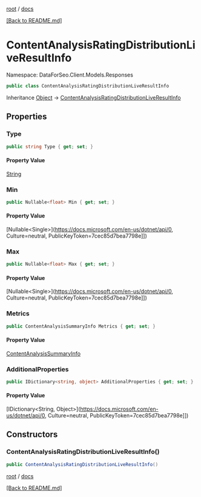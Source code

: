 [root](./../ "root") / [docs](./ "docs")

[[Back to README.md]](./../README.md "[Back to README.md]")

# ContentAnalysisRatingDistributionLiveResultInfo

Namespace: DataForSeo.Client.Models.Responses

```csharp
public class ContentAnalysisRatingDistributionLiveResultInfo
```

Inheritance [Object](https://docs.microsoft.com/en-us/dotnet/api/Object) → [ContentAnalysisRatingDistributionLiveResultInfo](./ContentAnalysisRatingDistributionLiveResultInfo.md)

## Properties

### **Type**

```csharp
public string Type { get; set; }
```

#### Property Value

[String](https://docs.microsoft.com/en-us/dotnet/api/String)<br>

### **Min**

```csharp
public Nullable<float> Min { get; set; }
```

#### Property Value

[Nullable&lt;Single&gt;](https://docs.microsoft.com/en-us/dotnet/api/0, Culture=neutral, PublicKeyToken=7cec85d7bea7798e]])<br>

### **Max**

```csharp
public Nullable<float> Max { get; set; }
```

#### Property Value

[Nullable&lt;Single&gt;](https://docs.microsoft.com/en-us/dotnet/api/0, Culture=neutral, PublicKeyToken=7cec85d7bea7798e]])<br>

### **Metrics**

```csharp
public ContentAnalysisSummaryInfo Metrics { get; set; }
```

#### Property Value

[ContentAnalysisSummaryInfo](./ContentAnalysisSummaryInfo.md)<br>

### **AdditionalProperties**

```csharp
public IDictionary<string, object> AdditionalProperties { get; set; }
```

#### Property Value

[IDictionary&lt;String, Object&gt;](https://docs.microsoft.com/en-us/dotnet/api/0, Culture=neutral, PublicKeyToken=7cec85d7bea7798e]])<br>

## Constructors

### **ContentAnalysisRatingDistributionLiveResultInfo()**

```csharp
public ContentAnalysisRatingDistributionLiveResultInfo()
```

[root](./../ "root") / [docs](./ "docs")

[[Back to README.md]](./../README.md "[Back to README.md]")